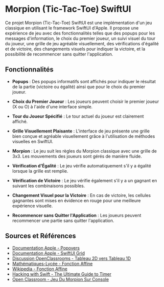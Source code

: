 # Morpion (Tic-Tac-Toe) SwiftUI

Ce projet Morpion (Tic-Tac-Toe) SwiftUI est une implémentation d'un jeu classique en utilisant le framework SwiftUI d'Apple. Il propose une expérience de jeu avec des fonctionnalités telles que des popups pour les messages d'information, le choix du premier joueur, un suivi visuel du tour du joueur, une grille de jeu agréable visuellement, des vérifications d'égalité et de victoire, des changements visuels pour indiquer la victoire, et la possibilité de recommencer sans quitter l'application.

## Fonctionnalités

- **Popups** : Des popups informatifs sont affichés pour indiquer le résultat de la partie (victoire ou égalité) ainsi que pour le choix du premier joueur.

- **Choix du Premier Joueur** : Les joueurs peuvent choisir le premier joueur (X ou O) à l'aide d'une interface simple.

- **Tour du Joueur Spécifié** : Le tour actuel du joueur est clairement affiché.

- **Grille Visuellement Plaisante** : L'interface de jeu présente une grille bien conçue et agréable visuellement grâce à l'utilisation de méthodes visuelles en SwiftUI.

- **Morpion** : Le jeu suit les règles du Morpion classique avec une grille de 3x3. Les mouvements des joueurs sont gérés de manière fluide.

- **Vérification d'Égalité** : Le jeu vérifie automatiquement s'il y a égalité lorsque la grille est remplie.

- **Vérification de Victoire** : Le jeu vérifie également s'il y a un gagnant en suivant les combinaisons possibles.

- **Changement Visuel pour la Victoire** : En cas de victoire, les cellules gagnantes sont mises en évidence en rouge pour une meilleure expérience visuelle.

- **Recommencer sans Quitter l'Application** : Les joueurs peuvent recommencer une partie sans quitter l'application.

## Sources et Références

- [Documentation Apple - Popovers](https://developer.apple.com/forums/thread/686024)
- [Documentation Apple - SwiftUI Grid](https://developer.apple.com/documentation/swiftui/grid)
- [Discussion OpenClassrooms - Tableau 2D vers Tableau 1D](https://openclassrooms.com/forum/sujet/tableau-2d-gt-1d-53825)
- [Mathématiques-Lycée - Fonction Affine](https://www.mathematiques-lycee.com/2nde-05-fonction-affine.html)
- [Wikipedia - Fonction Affine](https://fr.wikipedia.org/wiki/Fonction_affine)
- [Hacking with Swift - The Ultimate Guide to Timer](https://www.hackingwithswift.com/articles/117/the-ultimate-guide-to-timer)
- [Open Classroom - Jeu Du Morpion Sur Console](https://openclassrooms.com/forum/sujet/le-jeu-le-morpion-en-console)
